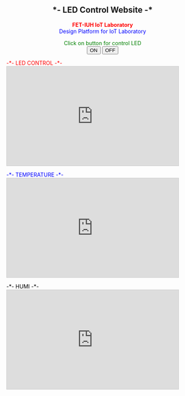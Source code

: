 <!DOCTYPE html>
<html lang="en">
    <head>
        <meta charset = "utf-8">
        <meta name="generator" content="FET-IUH IoT Team">
        <meta name= "dcterms.created" content="T5, 24 Thg3 2022 08:00:00 GMT">
        <meta name= "description" content="Design Platform for IoT Laboratory">
        <meta name= "keywords" content="Internet of things, LoraWan, Raspberry Pi 4">
        <title>Sample Website of FET-IUH IoT Team</title>
    </head>
	<body>
		<h2 align = center>*- LED Control Website -*</h2>
		<div align = center>
			<p>
				<font color= "red"><b>FET-IUH IoT Laboratory</b></font><br />
				<font color= "blue">Design Platform for IoT Laboratory</font><br />
			</p>
			<p>
				<font color= "green">Click on button for control LED</font><br />
				<button onclick="LED_On()">ON</button> 
				<button onclick="LED_Off()">OFF</button>
			</p>
		</div>
		<div align = left>
			<p>
				<font color="red">-*- LED CONTROL -*-</font></br>
					<iframe width="450" height="260" style="border: 1px solid #cccccc;" src="https://thingspeak.com/channels/1683938/charts/3?bgcolor=%23ffffff&color=%23d62020&dynamic=true&results=60&type=line&update=15"></iframe>			
			</p>
		</div>
		<div align = left>
			<p>
				<font color="blue">-*- TEMPERATURE -*-</font></br>
					<iframe width="450" height="260" style="border: 1px solid #cccccc;" src="https://thingspeak.com/channels/1683938/charts/1?bgcolor=%23ffffff&color=%23d62020&dynamic=true&results=60&type=line&update=15"></iframe>
			</p>
		</div>
		<div align = left>
			<p>
				<font color="black">-*- HUMI -*-</font></br>
					<iframe width="450" height="260" style="border: 1px solid #cccccc;" src="https://thingspeak.com/channels/1683938/charts/2?bgcolor=%23ffffff&color=%23d62020&dynamic=true&results=60&type=line&update=15"></iframe>
			</p>
		</div>
		<script>
			var url = "https://api.thingspeak.com/update?";
			var params_on = "api_key=KEJ1UWDEVTJV1TNL&field3=1";
			var params_off = "api_key=KEJ1UWDEVTJV1TNL&field3=0";
			var xhr = new XMLHttpRequest();
			
			function LED_On()
			{
				xhr.open("POST",url,true);
				xhr.setRequestHeader("Content-type","application/x-www-form-urlencoded");
				xhr.send(params_on);
			}
			function LED_Off()
			{
				xhr.open("POST",url,true);
				xhr.setRequestHeader("Content-type", "application/x-www-form-urlencoded");
				xhr.send(params_off);
			}
			
		</script>
	</body>
</html>
